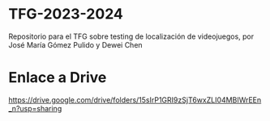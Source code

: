 # TFG-2023-2024
Repositorio para el TFG sobre testing de localización de videojuegos, por José María Gómez Pulido y Dewei Chen

# Enlace a Drive
https://drive.google.com/drive/folders/15sIrP1GRI9zSjT6wxZLI04MBIWrEEn_n?usp=sharing